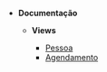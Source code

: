 - **Documentação**

  - **Views**

    - [Pessoa](documentacao/view_pessoa.md)
    - [Agendamento](documentacao/view_agendamento.md)
